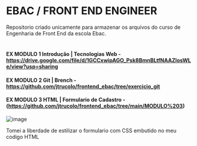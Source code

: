 # EBAC / FRONT END ENGINEER
Repositorio criado unicamente para armazenar os arquivos do curso de Engenharia de Front End da escola Ebac.
#
#### EX MODULO 1 Introdução | Tecnologias Web - https://drive.google.com/file/d/1GCCxwipAGO_Psk8BmnBLtfNAAZlosWLe/view?usp=sharing
#### EX MODULO 2 Git | Brench - https://github.com/jtrucolo/frontend_ebac/tree/exercicio_git
#### EX MODULO 3 HTML | Formulario de Cadastro - (https://github.com/jtrucolo/frontend_ebac/tree/main/MODULO%203)
![image](https://github.com/jtrucolo/frontend_ebac/assets/92261947/f1ad7feb-c791-4771-a5a4-0dfc0063d5eb)

Tomei a liberdade de estilizar o formulario com CSS embutido no meu codigo HTML
